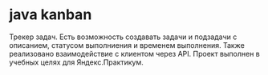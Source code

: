 # java kanban
Трекер задач. Есть возможность создавать задачи и подзадачи с описанием, статусом выполниения и временем выполнения.
Также реализовано взаимодействие с клиентом через API.
Проект выполнен в учебных целях для Яндекс.Практикум.
